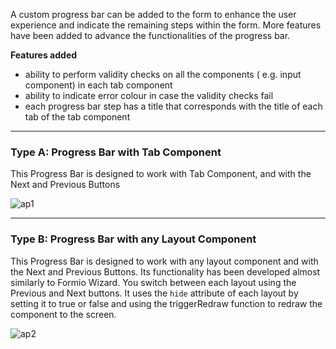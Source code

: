 A custom progress bar can be added to the form to enhance the user experience and indicate the remaining steps within the form. More features have been added to advance the functionalities of the progress bar.

**Features added**

- ability to perform validity checks on all the components ( e.g. input component) in each tab component
- ability to indicate error colour in case the validity checks fail
- each progress bar step has a title that corresponds with the title of each tab of the tab component

---

### Type A: Progress Bar with Tab Component

This Progress Bar is designed to work with Tab Component, and with the Next and Previous Buttons

![ap1](https://user-images.githubusercontent.com/91633223/204036758-601b0034-ea20-439f-972d-b86285fa895a.png)

---

### Type B: Progress Bar with any Layout Component

This Progress Bar is designed to work with any layout component and with the Next and Previous Buttons. Its functionality has been developed almost similarly to Formio Wizard.  You switch between each layout using the Previous and Next buttons. It uses the `hide` attribute of each layout by setting it to true or false and using the triggerRedraw function to redraw the component to the screen.

![ap2](https://user-images.githubusercontent.com/91633223/204036962-61c5845e-366f-4caf-8a6b-99b8e9f12196.png)


